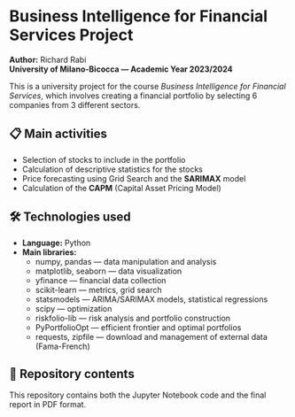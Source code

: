 # Business Intelligence for Financial Services Project

**Author:** Richard Rabi  
**University of Milano-Bicocca — Academic Year 2023/2024**

This is a university project for the course *Business Intelligence for Financial Services*, which involves creating a financial portfolio by selecting 6 companies from 3 different sectors.

## 📋 Main activities

- Selection of stocks to include in the portfolio
- Calculation of descriptive statistics for the stocks
- Price forecasting using Grid Search and the **SARIMAX** model
- Calculation of the **CAPM** (Capital Asset Pricing Model)

## 🛠️ Technologies used

- **Language:** Python
- **Main libraries:**
  - numpy, pandas — data manipulation and analysis
  - matplotlib, seaborn — data visualization
  - yfinance — financial data collection
  - scikit-learn — metrics, grid search
  - statsmodels — ARIMA/SARIMAX models, statistical regressions
  - scipy — optimization
  - riskfolio-lib — risk analysis and portfolio construction
  - PyPortfolioOpt — efficient frontier and optimal portfolios
  - requests, zipfile — download and management of external data (Fama-French)

## 📄 Repository contents

This repository contains both the Jupyter Notebook code and the final report in PDF format.
